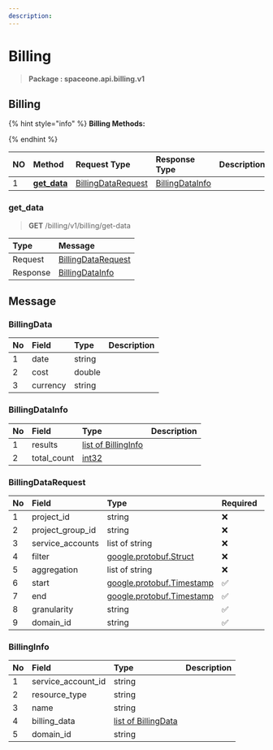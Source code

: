 ```yaml
---
description:  
---
```

# Billing

>  **Package : spaceone.api.billing.v1**

## Billing

{% hint style="info" %}
**Billing Methods:**

{%  endhint %}


| NO |  Method | Request Type | Response Type | Description |
| :--- | :--- | :--- | :--- | :--- |
| 1 | [**get_data**](billing.md#get_data)|   [BillingDataRequest](billing.md#billingdatarequest) |   [BillingDataInfo](billing.md#billingdatainfo) |  | 
 

 
### get_data
> **GET** /billing/v1/billing/get-data
>


| Type | Message |
| :--- | :--- |
| Request | [BillingDataRequest](billing.md#billingdatarequest) |
| Response |  [BillingDataInfo](billing.md#billingdatainfo)  |


## 

## Message

### BillingData
| No | Field | Type |  Description |
| :--- | :--- | :--- | :--- |
| 1 | date |string | |
| 2 | cost |double | |
| 3 | currency |string | |

### BillingDataInfo
| No | Field | Type |  Description |
| :--- | :--- | :--- | :--- |
| 1 | results |[list of BillingInfo](billing.md#billinginfo) | |
| 2 | total_count |[int32](https://github.com/protocolbuffers/protobuf/blob/master/src/google/protobuf/type.proto) | |

### BillingDataRequest
| No | Field | Type | Required | Description |
| :--- | :--- | :--- | :--- | :--- |
| 1 | project_id |string|❌| |
| 2 | project_group_id |string|❌| |
| 3 | service_accounts |list of string|❌| |
| 4 | filter |[google.protobuf.Struct](https://github.com/protocolbuffers/protobuf/blob/master/src/google/protobuf/struct.proto)|❌| |
| 5 | aggregation |list of string|❌| |
| 6 | start |[google.protobuf.Timestamp](https://github.com/protocolbuffers/protobuf/blob/master/src/google/protobuf/timestamp.proto)|✅| |
| 7 | end |[google.protobuf.Timestamp](https://github.com/protocolbuffers/protobuf/blob/master/src/google/protobuf/timestamp.proto)|✅| |
| 8 | granularity |string|✅| |
| 9 | domain_id |string|✅| |

### BillingInfo
| No | Field | Type |  Description |
| :--- | :--- | :--- | :--- |
| 1 | service_account_id |string | |
| 2 | resource_type |string | |
| 3 | name |string | |
| 4 | billing_data |[list of BillingData](billing.md#billingdata) | |
| 5 | domain_id |string | |
